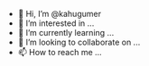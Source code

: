- 👋 Hi, I’m @kahugumer
- 👀 I’m interested in ...
- 🌱 I’m currently learning ...
- 💞️ I’m looking to collaborate on ...
- 📫 How to reach me ...

<!---
kahugumer/kahugumer is a ✨ special ✨ repository because its `README.md` (this file) appears on your GitHub profile.
You can click the Preview link to take a look at your changes.
--->
